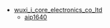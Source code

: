 * [wuxi_i_core_electronics_co_ltd](/wuxi_i_core_electronics_co_ltd)
  * [aip1640](/wuxi_i_core_electronics_co_ltd/aip1640)

